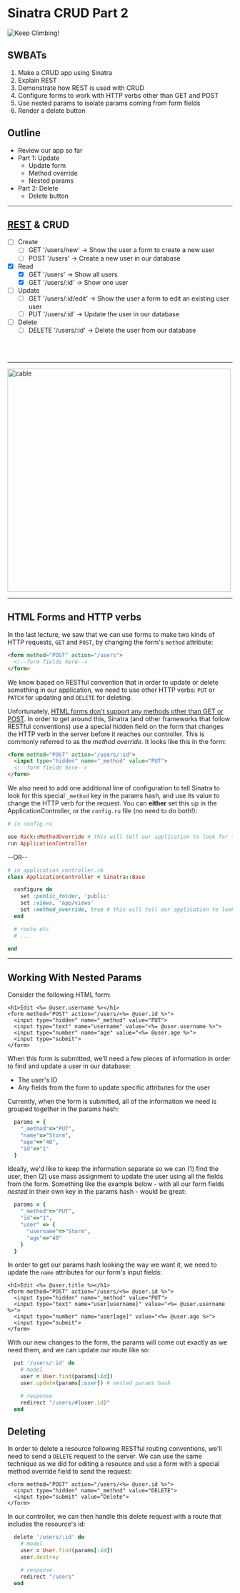 Sinatra CRUD Part 2
===

![Keep Climbing!](pics/keep-going.jpg)

## SWBATs
1. Make a CRUD app using Sinatra
2. Explain REST
3. Demonstrate how REST is used with CRUD
4. Configure forms to work with HTTP verbs other than GET and POST
5. Use nested params to isolate params coming from form fields
6. Render a delete button


## Outline
- Review our app so far
- Part 1: Update
  - Update form
  - Method override
  - Nested params
- Part 2: Delete
  - Delete button

___

## [REST](http://www.restular.com/) & CRUD
- [ ] Create
  - [ ] GET '/users/new' -> Show the user a form to create a new user
  - [ ] POST '/users' -> Create a new user in our database
- [x] Read
  - [x] GET '/users' -> Show all users
  - [x] GET '/users/:id' -> Show one user
- [ ] Update
  - [ ] GET '/users/:id/edit' -> Show the user a form to edit an existing user user
  - [ ] PUT '/users/:id' -> Update the user in our database
- [ ] Delete
  - [ ] DELETE '/users/:id' -> Delete the user from our database

<br>
<br>

____

<!-- ![Keep going!](pics/lookathowfaryouvecome.png) -->
<img src="pics/lookathowfaryouvecome.png" alt="cable" width="500"/>

___

## HTML Forms and HTTP verbs

In the last lecture, we saw that we can use forms to make two kinds of HTTP requests, `GET` and `POST`, by changing the form's `method` attribute:

```html
<form method="POST" action="/users">
  <!--form fields here-->
</form>
```

We know based on RESTful convention that in order to update or delete something in our application, we need to use other HTTP verbs: `PUT` or `PATCH` for updating and `DELETE` for deleting. 

Unfortunately, [HTML forms don't support any methods other than GET or POST](https://developer.mozilla.org/en-US/docs/Web/HTML/Element/form#attr-method). In order to get around this, Sinatra (and other frameworks that follow RESTful conventions) use a special hidden field on the form that changes the HTTP verb in the server before it reaches our controller. This is commonly referred to as the *method override*. It looks like this in the form:

```html
<form method="POST" action="/users/:id">
  <input type="hidden" name="_method" value="PUT">
  <!--form fields here-->
</form>
```

We also need to add one additional line of configuration to tell Sinatra to look for this special `_method` key in the params hash, and use its value to change the HTTP verb for the request. You can **either** set this up in the ApplicationController, or the `config.ru` file (no need to do both!):


```rb
# in config.ru

use Rack::MethodOverride # this will tell our application to look for the _method key in params
run ApplicationController

```

--OR--

```rb
# in application_controller.rb
class ApplicationController < Sinatra::Base

  configure do
    set :public_folder, 'public'
    set :views, 'app/views'
    set :method_override, true # this will tell our application to look for the _method key in params
  end

  # route etc
  # ...

end
```

___

## Working With Nested Params

Consider the following HTML form:

```erb
<h1>Edit <%= @user.username %></h1>
<form method="POST" action="/users/<%= @user.id %>">
  <input type="hidden" name="_method" value="PUT">
  <input type="text" name="username" value="<%= @user.username %>">
  <input type="number" name="age" value="<%= @user.age %>">
  <input type="submit">
</form>
```

When this form is submitted, we'll need a few pieces of information in order to find and update a user in our database: 
- The user's ID
- Any fields from the form to update specific attributes for the user

Currently, when the form is submitted, all of the information we need is grouped together in the params hash:

```rb
  params = {
    "_method"=>"PUT",
    "name"=>"Storm",
    "age"=>"40",
    "id"=>"1"
  }
```
Ideally, we'd like to keep the information separate so we can (1) find the user, then (2) use mass assignment to update the user using all the fields from the form. Something like the example below - with all our form fields _nested_ in their own key in the params hash - would be great:

```rb
  params = {
    "_method"=>"PUT",
    "id"=>"1",
    "user" => {
      "username"=>"Storm",
      "age"=>"40"
    }
  }
```

In order to get our params hash looking the way we want it, we need to update the `name` attributes for our form's input fields:

```erb
<h1>Edit <%= @user.title %></h1>
<form method="POST" action="/users/<%= @user.id %>">
  <input type="hidden" name="_method" value="PUT">
  <input type="text" name="user[username]" value="<%= @user.username %>">
  <input type="number" name="user[age]" value="<%= @user.age %>">
  <input type="submit">
</form>
```

With our new changes to the form, the params will come out exactly as we need them, and we can update our route like so:

```rb
  put '/users/:id' do
    # model
    user = User.find(params[:id])
    user.update(params[:user]) # nested params hash

    # response
    redirect "/users/#{user.id}"
  end
```

## Deleting

In order to delete a resource following RESTful routing conventions, we'll need to send a `DELETE` request to the server. We can use the same technique as we did for editing a resource and use a form with a special method override field to send the request:

```erb
<form method="POST" action="/users/<%= @user.id %>">
  <input type="hidden" name="_method" value="DELETE">
  <input type="submit" value="Delete">
</form>
```

In our controller, we can then handle this delete request with a route that includes the resource's id:

```rb
  delete '/users/:id' do
    # model
    user = User.find(params[:id])
    user.destroy

    # response
    redirect "/users"
  end
```
